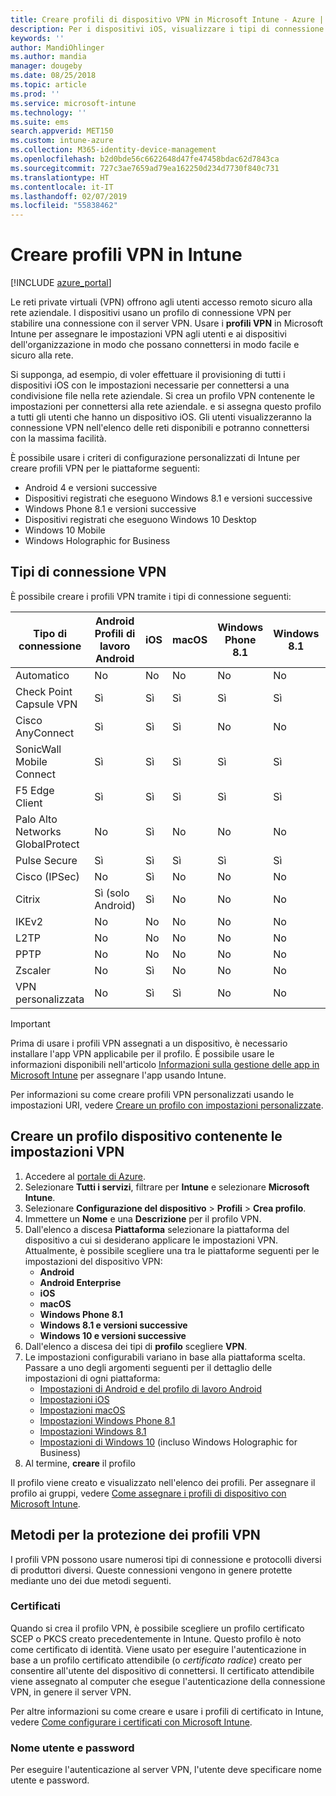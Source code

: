 ```yaml
---
title: Creare profili di dispositivo VPN in Microsoft Intune - Azure | Microsoft Docs
description: Per i dispositivi iOS, visualizzare i tipi di connessione di rete privata virtuale (VPN), creare un profilo del dispositivo VPN nel portale di Azure e visualizzare le opzioni per proteggere il profilo VPN con certificati, o nome utente e password in Microsoft Intune.
keywords: ''
author: MandiOhlinger
ms.author: mandia
manager: dougeby
ms.date: 08/25/2018
ms.topic: article
ms.prod: ''
ms.service: microsoft-intune
ms.technology: ''
ms.suite: ems
search.appverid: MET150
ms.custom: intune-azure
ms.collection: M365-identity-device-management
ms.openlocfilehash: b2d0bde56c6622648d47fe47458bdac62d7843ca
ms.sourcegitcommit: 727c3ae7659ad79ea162250d234d7730f840c731
ms.translationtype: HT
ms.contentlocale: it-IT
ms.lasthandoff: 02/07/2019
ms.locfileid: "55838462"
---
```

# <a name="create-vpn-profiles-in-intune"></a>Creare profili VPN in Intune

[!INCLUDE [azure_portal](./includes/azure_portal.md)]

Le reti private virtuali (VPN) offrono agli utenti accesso remoto sicuro alla rete aziendale. I dispositivi usano un profilo di connessione VPN per stabilire una connessione con il server VPN. Usare i **profili VPN** in Microsoft Intune per assegnare le impostazioni VPN agli utenti e ai dispositivi dell'organizzazione in modo che possano connettersi in modo facile e sicuro alla rete.

Si supponga, ad esempio, di voler effettuare il provisioning di tutti i dispositivi iOS con le impostazioni necessarie per connettersi a una condivisione file nella rete aziendale. Si crea un profilo VPN contenente le impostazioni per connettersi alla rete aziendale. e si assegna questo profilo a tutti gli utenti che hanno un dispositivo iOS. Gli utenti visualizzeranno la connessione VPN nell'elenco delle reti disponibili e potranno connettersi con la massima facilità.

È possibile usare i criteri di configurazione personalizzati di Intune per creare profili VPN per le piattaforme seguenti:

* Android 4 e versioni successive
* Dispositivi registrati che eseguono Windows 8.1 e versioni successive
* Windows Phone 8.1 e versioni successive
* Dispositivi registrati che eseguono Windows 10 Desktop
* Windows 10 Mobile
* Windows Holographic for Business

## <a name="vpn-connection-types"></a>Tipi di connessione VPN

È possibile creare i profili VPN tramite i tipi di connessione seguenti:

|Tipo di connessione|Android<br>Profili di lavoro Android|iOS|macOS|Windows Phone 8.1|Windows 8.1|Windows 10|
|-|-|-|-|-|-|-|
|Automatico|No|No|No|No|No|Sì|
|Check Point Capsule VPN|Sì|Sì|Sì|Sì|Sì|Sì|
|Cisco AnyConnect|Sì|Sì|Sì|No|No|No|
|SonicWall Mobile Connect|Sì|Sì|Sì|Sì|Sì|Sì|
|F5 Edge Client|Sì|Sì|Sì|Sì|Sì|Sì|
|Palo Alto Networks GlobalProtect|No|Sì|No|No|No|Sì|
|Pulse Secure|Sì|Sì|Sì|Sì|Sì|Sì|
|Cisco (IPSec)|No|Sì|No|No|No|No|
|Citrix|Sì (solo Android)|Sì|No|No|No|Sì|
|IKEv2|No|No|No|No|No|Sì|
|L2TP|No|No|No|No|No|Sì|
|PPTP|No|No|No|No|No|Sì|
|Zscaler|No|Sì|No|No|No|No|
|VPN personalizzata|No|Sì|Sì|No|No|No|

> [!IMPORTANT]
> Prima di usare i profili VPN assegnati a un dispositivo, è necessario installare l'app VPN applicabile per il profilo. È possibile usare le informazioni disponibili nell'articolo [Informazioni sulla gestione delle app in Microsoft Intune](app-management.md) per assegnare l'app usando Intune.  

Per informazioni su come creare profili VPN personalizzati usando le impostazioni URI, vedere [Creare un profilo con impostazioni personalizzate](custom-settings-configure.md).

## <a name="create-a-device-profile-containing-vpn-settings"></a>Creare un profilo dispositivo contenente le impostazioni VPN

1. Accedere al [portale di Azure](https://portal.azure.com).
2. Selezionare **Tutti i servizi**, filtrare per **Intune** e selezionare **Microsoft Intune**.
3. Selezionare **Configurazione del dispositivo** > **Profili** > **Crea profilo**.
4. Immettere un **Nome** e una **Descrizione** per il profilo VPN.
5. Dall'elenco a discesa **Piattaforma** selezionare la piattaforma del dispositivo a cui si desiderano applicare le impostazioni VPN. Attualmente, è possibile scegliere una tra le piattaforme seguenti per le impostazioni del dispositivo VPN:
   - **Android**
   - **Android Enterprise**
   - **iOS**
   - **macOS**
   - **Windows Phone 8.1**
   - **Windows 8.1 e versioni successive**
   - **Windows 10 e versioni successive**
6. Dall'elenco a discesa dei tipi di **profilo** scegliere **VPN**.
7. Le impostazioni configurabili variano in base alla piattaforma scelta. Passare a uno degli argomenti seguenti per il dettaglio delle impostazioni di ogni piattaforma:
   - [Impostazioni di Android e del profilo di lavoro Android](vpn-settings-android.md)
   - [Impostazioni iOS](vpn-settings-ios.md)
   - [Impostazioni macOS](vpn-settings-macos.md)
   - [Impostazioni Windows Phone 8.1](vpn-settings-windows-phone-8-1.md)
   - [Impostazioni Windows 8.1](vpn-settings-windows-8-1.md)
   - [Impostazioni di Windows 10](vpn-settings-windows-10.md) (incluso Windows Holographic for Business)
8. Al termine, **creare** il profilo

Il profilo viene creato e visualizzato nell'elenco dei profili. Per assegnare il profilo ai gruppi, vedere [Come assegnare i profili di dispositivo con Microsoft Intune](device-profile-assign.md).

## <a name="methods-of-securing-vpn-profiles"></a>Metodi per la protezione dei profili VPN

I profili VPN possono usare numerosi tipi di connessione e protocolli diversi di produttori diversi. Queste connessioni vengono in genere protette mediante uno dei due metodi seguenti.

### <a name="certificates"></a>Certificati

Quando si crea il profilo VPN, è possibile scegliere un profilo certificato SCEP o PKCS creato precedentemente in Intune. Questo profilo è noto come certificato di identità. Viene usato per eseguire l'autenticazione in base a un profilo certificato attendibile (o *certificato radice*) creato per consentire all'utente del dispositivo di connettersi. Il certificato attendibile viene assegnato al computer che esegue l'autenticazione della connessione VPN, in genere il server VPN.

Per altre informazioni su come creare e usare i profili di certificato in Intune, vedere [Come configurare i certificati con Microsoft Intune](certificates-configure.md).

### <a name="user-name-and-password"></a>Nome utente e password

Per eseguire l'autenticazione al server VPN, l'utente deve specificare nome utente e password.
